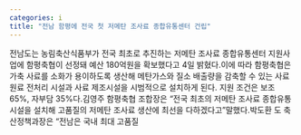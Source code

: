 ```yaml
---
categories: i
title: "전남 함평에 전국 첫 저메탄 조사료 종합유통센터 건립"
---
```

전남도는 농림축산식품부가 전국 최초로 추진하는 저메탄 조사료 종합유통센터 지원사업에 함평축협이 선정돼 예산 180억원을 확보했다고 4일 밝혔다.이에 따라 함평축협은 가축 사료를 소화가 용이하도록 생산해 메탄가스와 질소 배출량을 감축할 수 있는 사료 원료 전처리 시설과 사료 제조시설을 시범적으로 설치하게 된다. 지원 조건은 보조 65%, 자부담 35%다.김영주 함평축협 조합장은 “전국 최초의 저메탄 조사료 종합유통시설을 설치해 고품질의 저메탄 조사료 생산에 최선을 다하겠다고”말했다.박도환 도 축산정책과장은 “전남은 국내 최대 고품질
